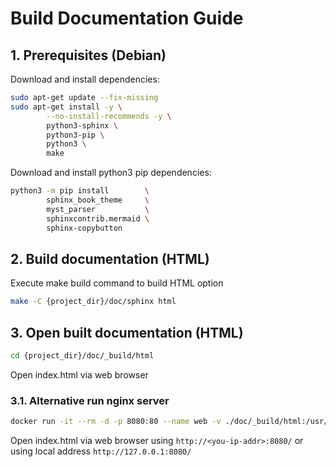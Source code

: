 # Build Documentation Guide

## 1. Prerequisites (Debian)

Download and install dependencies:

```bash
sudo apt-get update --fix-missing
sudo apt-get install -y \
        --no-install-recommends -y \
        python3-sphinx \
        python3-pip \
        python3 \
        make
```

Download and install python3 pip dependencies:

```bash
python3 -m pip install        \
        sphinx_book_theme     \
        myst_parser           \
        sphinxcontrib.mermaid \
        sphinx-copybutton
```

## 2. Build documentation (HTML)

Execute make build command to build HTML option

```bash
make -C {project_dir}/doc/sphinx html
```

## 3. Open built documentation (HTML)

```bash
cd {project_dir}/doc/_build/html
```

Open index.html via web browser

### 3.1. Alternative run nginx server

```bash
docker run -it --rm -d -p 8080:80 --name web -v ./doc/_build/html:/usr/share/nginx/html nginx
```

Open index.html via web browser using `http://<you-ip-addr>:8080/` or using local address `http://127.0.0.1:8080/`
